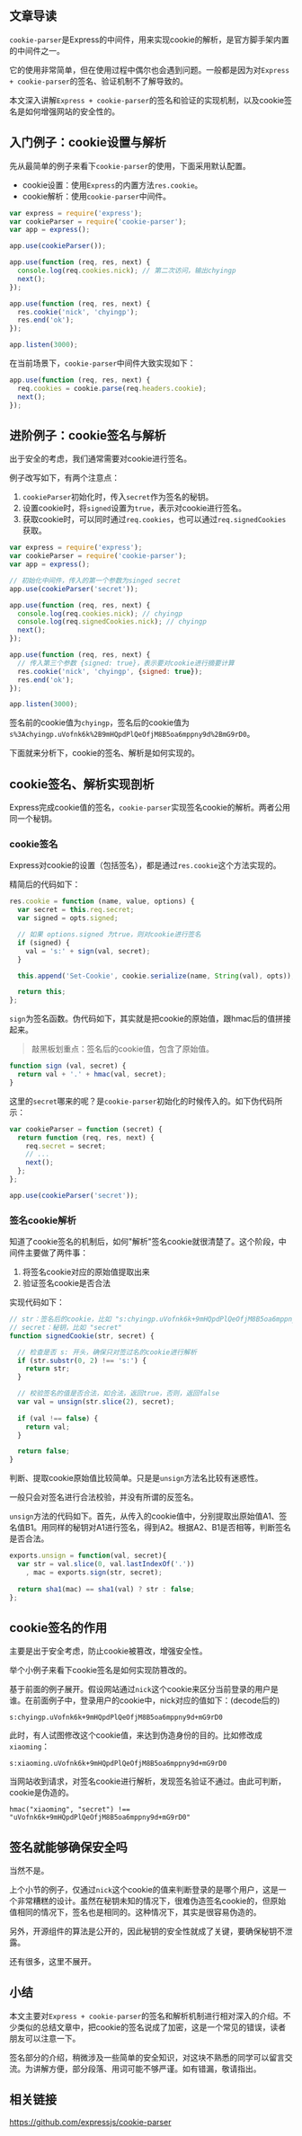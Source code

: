 ## 文章导读

`cookie-parser`是Express的中间件，用来实现cookie的解析，是官方脚手架内置的中间件之一。

它的使用非常简单，但在使用过程中偶尔也会遇到问题。一般都是因为对`Express + cookie-parser`的签名、验证机制不了解导致的。

本文深入讲解`Express + cookie-parser`的签名和验证的实现机制，以及cookie签名是如何增强网站的安全性的。

## 入门例子：cookie设置与解析

先从最简单的例子来看下`cookie-parser`的使用，下面采用默认配置。

* cookie设置：使用`Express`的内置方法`res.cookie`。
* cookie解析：使用`cookie-parser`中间件。

```javascript
var express = require('express');
var cookieParser = require('cookie-parser');
var app = express();

app.use(cookieParser());

app.use(function (req, res, next) {
  console.log(req.cookies.nick); // 第二次访问，输出chyingp
  next();
});

app.use(function (req, res, next) {  
  res.cookie('nick', 'chyingp');
  res.end('ok');
});

app.listen(3000);
```

在当前场景下，`cookie-parser`中间件大致实现如下：

```javascript
app.use(function (req, res, next) {
  req.cookies = cookie.parse(req.headers.cookie);
  next();
});
```

## 进阶例子：cookie签名与解析

出于安全的考虑，我们通常需要对cookie进行签名。

例子改写如下，有两个注意点：

1. `cookieParser`初始化时，传入`secret`作为签名的秘钥。
2. 设置cookie时，将`signed`设置为`true`，表示对cookie进行签名。
2. 获取cookie时，可以同时通过`req.cookies`，也可以通过`req.signedCookies`获取。

```javascript
var express = require('express');
var cookieParser = require('cookie-parser');
var app = express();

// 初始化中间件，传入的第一个参数为singed secret
app.use(cookieParser('secret'));

app.use(function (req, res, next) {
  console.log(req.cookies.nick); // chyingp
  console.log(req.signedCookies.nick); // chyingp
  next();
});

app.use(function (req, res, next) {  
  // 传入第三个参数 {signed: true}，表示要对cookie进行摘要计算
  res.cookie('nick', 'chyingp', {signed: true});
  res.end('ok');
});

app.listen(3000);
```

签名前的cookie值为`chyingp`，签名后的cookie值为`s%3Achyingp.uVofnk6k%2B9mHQpdPlQeOfjM8B5oa6mppny9d%2BmG9rD0`。

下面就来分析下，cookie的签名、解析是如何实现的。

## cookie签名、解析实现剖析

Express完成cookie值的签名，`cookie-parser`实现签名cookie的解析。两者公用同一个秘钥。

### cookie签名

Express对cookie的设置（包括签名），都是通过`res.cookie`这个方法实现的。

精简后的代码如下：

```javascript
res.cookie = function (name, value, options) {  
  var secret = this.req.secret;
  var signed = opts.signed;

  // 如果 options.signed 为true，则对cookie进行签名
  if (signed) {
    val = 's:' + sign(val, secret);
  }

  this.append('Set-Cookie', cookie.serialize(name, String(val), opts));

  return this;
};
```

`sign`为签名函数。伪代码如下，其实就是把cookie的原始值，跟hmac后的值拼接起来。

>敲黑板划重点：签名后的cookie值，包含了原始值。

```javascript
function sign (val, secret) {
  return val + '.' + hmac(val, secret);
}
```

这里的`secret`哪来的呢？是`cookie-parser`初始化的时候传入的。如下伪代码所示：

```javascript
var cookieParser = function (secret) {
  return function (req, res, next) {
    req.secret = secret;
    // ...
    next();
  };
};

app.use(cookieParser('secret'));
```

### 签名cookie解析

知道了cookie签名的机制后，如何"解析"签名cookie就很清楚了。这个阶段，中间件主要做了两件事：

1. 将签名cookie对应的原始值提取出来
2. 验证签名cookie是否合法

实现代码如下：

```javascript
// str：签名后的cookie，比如 "s:chyingp.uVofnk6k+9mHQpdPlQeOfjM8B5oa6mppny9d+mG9rD0"
// secret：秘钥，比如 "secret"
function signedCookie(str, secret) {

  // 检查是否 s: 开头，确保只对签过名的cookie进行解析
  if (str.substr(0, 2) !== 's:') {
    return str;
  }

  // 校验签名的值是否合法，如合法，返回true，否则，返回false
  var val = unsign(str.slice(2), secret);
  
  if (val !== false) {
    return val;
  }

  return false;
}
```

判断、提取cookie原始值比较简单。只是是`unsign`方法名比较有迷惑性。

一般只会对签名进行合法校验，并没有所谓的反签名。

`unsign`方法的代码如下。首先，从传入的cookie值中，分别提取出原始值A1、签名值B1。用同样的秘钥对A1进行签名，得到A2。根据A2、B1是否相等，判断签名是否合法。

```javascript
exports.unsign = function(val, secret){
  var str = val.slice(0, val.lastIndexOf('.'))
    , mac = exports.sign(str, secret);
  
  return sha1(mac) == sha1(val) ? str : false;
};
```

## cookie签名的作用

主要是出于安全考虑，防止cookie被篡改，增强安全性。

举个小例子来看下cookie签名是如何实现防篡改的。

基于前面的例子展开。假设网站通过`nick`这个cookie来区分当前登录的用户是谁。在前面例子中，登录用户的cookie中，nick对应的值如下：(decode后的)

```
s:chyingp.uVofnk6k+9mHQpdPlQeOfjM8B5oa6mppny9d+mG9rD0
```

此时，有人试图修改这个cookie值，来达到伪造身份的目的。比如修改成`xiaoming`：

```
s:xiaoming.uVofnk6k+9mHQpdPlQeOfjM8B5oa6mppny9d+mG9rD0
```

当网站收到请求，对签名cookie进行解析，发现签名验证不通过。由此可判断，cookie是伪造的。

```
hmac("xiaoming", "secret") !== "uVofnk6k+9mHQpdPlQeOfjM8B5oa6mppny9d+mG9rD0"
```

## 签名就能够确保安全吗

当然不是。

上个小节的例子，仅通过`nick`这个cookie的值来判断登录的是哪个用户，这是一个非常糟糕的设计。虽然在秘钥未知的情况下，很难伪造签名cookie的，但原始值相同的情况下，签名也是相同的。这种情况下，其实是很容易伪造的。

另外，开源组件的算法是公开的，因此秘钥的安全性就成了关键，要确保秘钥不泄露。

还有很多，这里不展开。

## 小结

本文主要对`Express + cookie-parser`的签名和解析机制进行相对深入的介绍。不少类似的总结文章中，把cookie的签名说成了加密，这是一个常见的错误，读者朋友可以注意一下。

签名部分的介绍，稍微涉及一些简单的安全知识，对这块不熟悉的同学可以留言交流。为讲解方便，部分段落、用词可能不够严谨。如有错漏，敬请指出。

## 相关链接

https://github.com/expressjs/cookie-parser